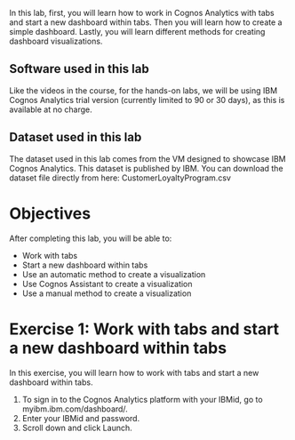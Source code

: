 In this lab, first, you will learn how to work in Cognos Analytics with tabs and start a new dashboard within tabs. Then you will learn how to create a simple dashboard. Lastly, you will learn different methods for creating dashboard visualizations.

## Software used in this lab
Like the videos in the course, for the hands-on labs, we will be using IBM Cognos Analytics trial version (currently limited to 90 or 30 days), as this is available at no charge.

## Dataset used in this lab
The dataset used in this lab comes from the VM designed to showcase IBM Cognos Analytics. This dataset is published by IBM. You can download the dataset file directly from here: CustomerLoyaltyProgram.csv

# Objectives
After completing this lab, you will be able to:
- Work with tabs
- Start a new dashboard within tabs
- Use an automatic method to create a visualization
- Use Cognos Assistant to create a visualization
- Use a manual method to create a visualization

# Exercise 1: Work with tabs and start a new dashboard within tabs
In this exercise, you will learn how to work with tabs and start a new dashboard within tabs.

1. To sign in to the Cognos Analytics platform with your IBMid, go to myibm.ibm.com/dashboard/.
2. Enter your IBMid and password.
3. Scroll down and click Launch.
